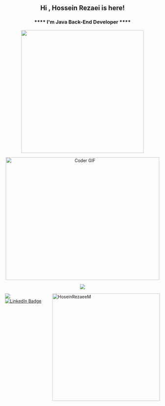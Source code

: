 <h2 title="hey there" align="center"> Hi , Hossein Rezaei is here!</h2>
<h3 align="center">**** I'm Java Back-End Developer **** </h3>


<div id="header" align="center">
<img src="Hossein Rezaei-animation.gif" width=400 />
</div>
<p align="center">
<img alt="Coder GIF" height=400 width=500 src="https://cdn.dribbble.com/users/730703/screenshots/6581243/avento.gif" />
</p>
<p align="center">
    <img src="https://skillicons.dev/icons?i=java,spring,hibernate,maven,postgres,mongodb,html,css,bootstrap,git,github,jquery,docker,idea,linux" />
</p>

   
<div>
 <img src="https://github-readme-stats.vercel.app/api?username=HoseinRezaeeM&show_icons=true&theme=algolia&&count_private=true" />
     <img align="right" heigt="1800" width="350" src="https://github-readme-stats.vercel.app/api/top-langs/?username=HoseinRezaeeM&layout=compact&theme=algolia" alt="HoseinRezaeeM" />
</div>
 <div id="badges">
  <a href="hosein-rezaei-developer">
    <img src="https://img.shields.io/badge/LinkedIn-blue?style=for-the-badge&logo=linkedin&logoColor=white" alt="LinkedIn Badge"/>
  </a>




